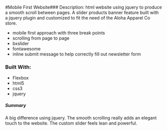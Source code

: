 
#Mobile First Website### Description:
html website using jquery to produce a smooth scroll between pages. A slider products banner feature built with a jquery plugin and customized to fit the need of the Aloha Apparel Co store.

* mobile first approach with three break points
* scrolling from page to page
* bxslider
* fontawesome
* inline submit message to help correctly fill out newsletter form

### Built With:
* Flexbox
* html5
* css3
* jquery

##### Summary

A big difference using jquery. The smooth scrolling really adds an elegant touch to the website. The custom slider feels lean and powerful.
